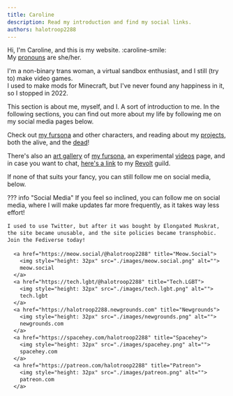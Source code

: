 ```yaml
---
title: Caroline
description: Read my introduction and find my social links.
authors: halotroop2288
---
```


Hi, I'm Caroline, and this is my website. :caroline-smile:<br>
My [pronouns] are she/her.

I'm a non-binary trans woman, a virtual sandbox enthusiast, and I still (try to) make video games.<br>
I used to make mods for Minecraft, but I've never found any happiness in it, so I stopped in 2022.

This section is about me, myself, and I. A sort of introduction to me.
In the following sections, you can find out more about my life
by following me on my social media pages below.

Check out [my fursona] and other characters,
and reading about my [projects](projects),
both the alive, and the [dead](projects/dead)!

There's also an [art gallery](art-gallery) of [my fursona], an experimental [videos] page,
and in case you want to chat, [here's a link](https://rvlt.gg/EmND69QW)
to my [Revolt](https://revolt.chat) guild.

If none of that suits your fancy, you can still follow me on social media, below.

??? info "Social Media"
    If you feel so inclined, you can follow me on social media,
    where I will make updates far more frequently, as it takes way less effort!

    I used to use Twitter, but after it was bought by Elongated Muskrat, the site became unusable, and the site policies became transphobic. Join the Fediverse today!

      <a href="https://meow.social/@halotroop2288" title="Meow.Social">
        <img style="height: 32px" src="./images/meow.social.png" alt="">
        meow.social
      </a>
      <a href="https://tech.lgbt/@halotroop2288" title="Tech.LGBT">
        <img style="height: 32px" src="./images/tech.lgbt.png" alt="">
        tech.lgbt
      </a>
      <a href="https://halotroop2288.newgrounds.com" title="Newgrounds">
        <img style="height: 32px" src="./images/newgrounds.png" alt="">
        newgrounds.com
      </a>
      <a href="https://spacehey.com/halotroop2288" title="Spacehey">
        <img style="height: 32px" src="./images/spacehey.png" alt="">
        spacehey.com
      </a>
      <a href="https://patreon.com/halotroop2288" title="Patreon">
        <img style="height: 32px" src="./images/patreon.png" alt="">
        patreon.com
      </a>

<!-- Static Links --->

[blog]:/caroline/blog
[my fursona]:/caroline/characters/caroline
[pronouns]:https://pronouns.page/@halotroop2288
[videos]:/caroline/videos
